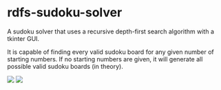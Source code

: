 # rdfs-sudoku-solver
A sudoku solver that uses a recursive depth-first search algorithm with a tkinter GUI. 

It is capable of finding every valid sudoku board for any given number of starting numbers. If no starting numbers are given, it will generate all possible valid sudoku boards (in theory).   

<img src = "https://amadorprograma.files.wordpress.com/2020/11/sudoku.png">
<img src = "https://amadorprograma.files.wordpress.com/2020/11/sudoku2.png">

